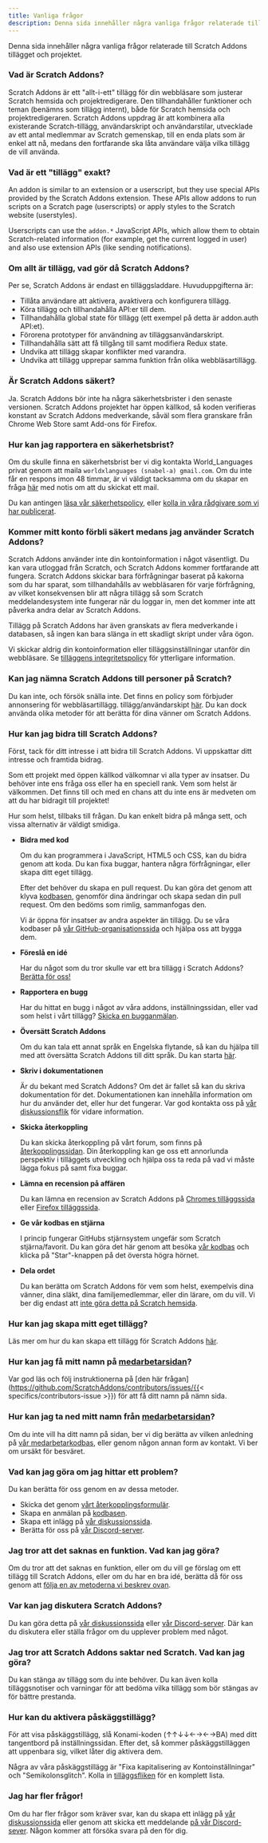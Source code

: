 ```yaml
---
title: Vanliga frågor
description: Denna sida innehåller några vanliga frågor relaterade till Scratch Addons tillägget och projektet.
---
```


Denna sida innehåller några vanliga frågor relaterade till Scratch Addons tillägget och projektet.

### Vad är Scratch Addons?

Scratch Addons är ett "allt-i-ett" tillägg för din webbläsare som justerar Scratch hemsida och projektredigerare. Den tillhandahåller funktioner och teman (benämns som tillägg internt), både för Scratch hemsida och projektredigeraren. Scratch Addons uppdrag är att kombinera alla existerande Scratch-tillägg, användarskript och användarstilar, utvecklade av ett antal medlemmar av Scratch gemenskap, till en enda plats som är enkel att nå, medans den fortfarande ska låta användare välja vilka tillägg de vill använda.

### Vad är ett "tillägg" exakt?

An addon is similar to an extension or a userscript, but they use special APIs provided by the Scratch Addons extension. These APIs allow addons to run scripts on a Scratch page (userscripts) or apply styles to the Scratch website (userstyles).

Userscripts can use the `addon.*` JavaScript APIs, which allow them to obtain Scratch-related information (for example, get the current logged in user) and also use extension APIs (like sending notifications).

### Om allt är tillägg, vad gör då Scratch Addons?

Per se, Scratch Addons är endast en tilläggsladdare. Huvuduppgifterna är:

- Tillåta användare att aktivera, avaktivera och konfigurera tillägg.
- Köra tillägg och tillhandahålla API:er till dem.
- Tillhandahålla global state för tillägg (ett exempel på detta är addon.auth API:et).
- Förorena prototyper för användning av tilläggsanvändarskript.
- Tillhandahålla sätt att få tillgång till samt modifiera Redux state.
- Undvika att tillägg skapar konflikter med varandra.
- Undvika att tillägg upprepar samma funktion från olika webbläsartillägg.

### Är Scratch Addons säkert?

Ja. Scratch Addons bör inte ha några säkerhetsbrister i den senaste versionen. Scratch Addons projektet har öppen källkod, så koden verifieras konstant av Scratch Addons medverkande, såväl som flera granskare från Chrome Web Store samt Add-ons för Firefox.

### Hur kan jag rapportera en säkerhetsbrist?

Om du skulle finna en säkerhetsbrist ber vi dig kontakta World_Languages privat genom att maila `worldxlanguages (snabel-a) gmail.com`. Om du inte får en respons imon 48 timmar, är vi väldigt tacksamma om du skapar en fråga [här](https://github.com/ScratchAddons/ScratchAddons/issues/) med notis om att du skickat ett mail.

Du kan antingen [läsa vår säkerhetspolicy](https://github.com/ScratchAddons/ScratchAddons/security/policy), eller [kolla in våra rådgivare som vi har publicerat](https://github.com/ScratchAddons/ScratchAddons/security/advisories?state=published).

### Kommer mitt konto förbli säkert medans jag använder Scratch Addons?

Scratch Addons använder inte din kontoinformation i något väsentligt. Du kan vara utloggad från Scratch, och Scratch Addons kommer fortfarande att fungera. Scratch Addons skickar bara förfrågningar baserat på kakorna som du har sparat, som tillhandahålls av webbläsaren för varje förfrågning, av vilket konsekvensen blir att några tillägg så som Scratch meddelandesystem inte fungerar när du loggar in, men det kommer inte att påverka andra delar av Scratch Addons.

Tillägg på Scratch Addons har även granskats av flera medverkande i databasen, så ingen kan bara slänga in ett skadligt skript under våra ögon.

Vi skickar aldrig din kontoinformation eller tilläggsinställningar utanför din webbläsare. Se [tilläggens integritetspolicy](/docs/privacy/policies/extension) för ytterligare information.

### Kan jag nämna Scratch Addons till personer på Scratch?

Du kan inte, och försök snälla inte. Det finns en policy som förbjuder annonsering för webbläsartillägg. tillägg/användarskipt [här](https://scratch.mit.edu/discuss/post/2907564/). Du kan dock använda olika metoder för att berätta för dina vänner om Scratch Addons.

### Hur kan jag bidra till Scratch Addons?

Först, tack för ditt intresse i att bidra till Scratch Addons. Vi uppskattar ditt intresse och framtida bidrag.

Som ett projekt med öppen källkod välkomnar vi alla typer av insatser. Du behöver inte ens fråga oss eller ha en speciell rank. Vem som helst är välkommen. Det finns till och med en chans att du inte ens är medveten om att du har bidragit till projektet!

Hur som helst, tillbaks till frågan. Du kan enkelt bidra på många sett, och vissa alternativ är väldigt smidiga.

- **Bidra med kod**

  Om du kan programmera i JavaScript, HTML5 och CSS, kan du bidra genom att koda. Du kan fixa buggar, hantera några förfrågningar, eller skapa ditt eget tillägg.

  Efter det behöver du skapa en pull request. Du kan göra det genom att klyva [kodbasen](https://github.com/ScratchAddons/ScratchAddons/), genomför dina ändringar och skapa sedan din pull request. Om den bedöms som rimlig, sammanfogas den.

  Vi är öppna för insatser av andra aspekter än tillägg. Du se våra kodbaser på [vår GitHub-organisationssida](https://github.com/ScratchAddons) och hjälpa oss att bygga dem.

- **Föreslå en idé**

  Har du något som du tror skulle var ett bra tillägg i Scratch Addons? [Berätta för oss!](#i-think-you-missed-a-feature-what-can-i-do)

- **Rapportera en bugg**

  Har du hittat en bugg i något av våra addons, inställningssidan, eller vad som helst i vårt tillägg? [Skicka en bugganmälan](#what-can-i-do-if-i-find-a-problem).

- **Översätt Scratch Addons**

  Om du kan tala ett annat språk en Engelska flytande, så kan du hjälpa till med att översätta Scratch Addons till ditt språk. Du kan starta [här](/docs/localization/joining-the-localization-team).

- **Skriv i dokumentationen**

  Är du bekant med Scratch Addons? Om det är fallet så kan du skriva dokumentation för det. Dokumentationen kan innehålla information om hur du använder det, eller hur det fungerar. Var god kontakta oss på [vår diskussionsflik](https://github.com/ScratchAddons/ScratchAddons/discussions) för vidare information.

- **Skicka återkoppling**

  Du kan skicka återkoppling på vårt forum, som finns på [återkopplingssidan](https://scratchaddons.com/feedback). Din återkoppling kan ge oss ett annorlunda perspektiv i tilläggets utveckling och hjälpa oss ta reda på vad vi måste lägga fokus på samt fixa buggar.

- **Lämna en recension på affären**

  Du kan lämna en recension av Scratch Addons på [Chromes tilläggssida](https://chrome.google.com/webstore/detail/fbeffbjdlemaoicjdapfpikkikjoneco) eller [Firefox tilläggssida](https://addons.mozilla.org/firefox/addon/scratch-messaging-extension/).

- **Ge vår kodbas en stjärna**

  I princip fungerar GitHubs stjärnsystem ungefär som Scratch stjärna/favorit. Du kan göra det här genom att besöka [vår kodbas](https://github.com/ScratchAddons/ScratchAddons) och klicka på "Star"-knappen på det översta högra hörnet.

- **Dela ordet**

  Du kan berätta om Scratch Addons för vem som helst, exempelvis dina vänner, dina släkt, dina familjemedlemmar, eller din lärare, om du vill. Vi ber dig endast att [inte göra detta på Scratch hemsida](#can-i-tell-people-about-scratch-addons-on-scratch).

### Hur kan jag skapa mitt eget tillägg?

Läs mer om hur du kan skapa ett tillägg för Scratch Addons [här](/docs/develop/getting-started).

### Hur kan jag få mitt namn på [medarbetarsidan](/contributors)?

Var god läs och följ instruktionerna på [den här frågan](https://github.com/ScratchAddons/contributors/issues/{{< specifics/contributors-issue >}}) för att få ditt namn på nämn sida.

### Hur kan jag ta ned mitt namn från [medarbetarsidan](/contributors)?

Om du inte vill ha ditt namn på sidan, ber vi dig berätta av vilken anledning på [vår medarbetarkodbas](https://github.com/ScratchAddons/contributors/issues/), eller genom någon annan form av kontakt. Vi ber om ursäkt för besväret.

### Vad kan jag göra om jag hittar ett problem?

Du kan berätta för oss genom en av dessa metoder.

- Skicka det genom [vårt återkopplingsformulär](https://scratchaddons.com/feedback).
- Skapa en anmälan på [kodbasen](https://github.com/ScratchAddons/ScratchAddons/issues).
- Skapa ett inlägg på [vår diskussionssida](https://github.com/ScratchAddons/ScratchAddons/discussions).
- Berätta för oss på [vår Discord-server](https://discord.gg/R5NBqwMjNc).

### Jag tror att det saknas en funktion. Vad kan jag göra?

Om du tror att det saknas en funktion, eller om du vill ge förslag om ett tillägg till Scratch Addons, eller om du har en bra idé, berätta då för oss genom att [följa en av metoderna vi beskrev ovan](#what-can-i-do-if-i-find-a-problem).

### Var kan jag diskutera Scratch Addons?

Du kan göra detta på [vår diskussionssida](https://github.com/ScratchAddons/ScratchAddons/discussions) eller [vår Discord-server](https://discord.gg/R5NBqwMjNc). Där kan du diskutera eller ställa frågor om du upplever problem med något.

### Jag tror att Scratch Addons saktar ned Scratch. Vad kan jag göra?

Du kan stänga av tillägg som du inte behöver. Du kan även kolla tilläggsnotiser och varningar för att bedöma vilka tillägg som bör stängas av för bättre prestanda.

### Hur kan du aktivera påskäggstillägg?

För att visa påskäggstillägg, slå Konami-koden (↑↑↓↓←→←→BA) med ditt tangentbord på inställningssidan. Efter det, så kommer påskäggstilläggen att uppenbara sig, vilket låter dig aktivera dem.

Några av våra påskäggstillägg är "Fixa kapitalisering av Kontoinställningar" och "Semikolonsglitch". Kolla in [tilläggsfliken](/addons) för en komplett lista.

### Jag har fler frågor!

Om du har fler frågor som kräver svar, kan du skapa ett inlägg på [vår diskussionssida](https://github.com/ScratchAddons/ScratchAddons/discussions) eller genom att skicka ett meddelande [på vår Discord-sever](https://discord.gg/R5NBqwMjNc). Någon kommer att försöka svara på den för dig.
